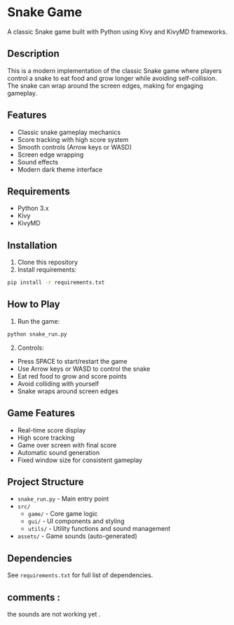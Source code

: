 # Snake Game

A classic Snake game built with Python using Kivy and KivyMD frameworks.

## Description

This is a modern implementation of the classic Snake game where players control a snake to eat food and grow longer while avoiding self-collision. The snake can wrap around the screen edges, making for engaging gameplay.

## Features

- Classic snake gameplay mechanics
- Score tracking with high score system
- Smooth controls (Arrow keys or WASD)
- Screen edge wrapping
- Sound effects
- Modern dark theme interface

## Requirements

- Python 3.x
- Kivy
- KivyMD

## Installation

1. Clone this repository
2. Install requirements:
```bash
pip install -r requirements.txt
```

## How to Play

1. Run the game:
```bash
python snake_run.py
```

2. Controls:
- Press SPACE to start/restart the game
- Use Arrow keys or WASD to control the snake
- Eat red food to grow and score points
- Avoid colliding with yourself
- Snake wraps around screen edges

## Game Features

- Real-time score display
- High score tracking
- Game over screen with final score
- Automatic sound generation
- Fixed window size for consistent gameplay

## Project Structure

- `snake_run.py` - Main entry point
- `src/`
  - `game/` - Core game logic
  - `gui/` - UI components and styling
  - `utils/` - Utility functions and sound management
- `assets/` - Game sounds (auto-generated)

## Dependencies

See `requirements.txt` for full list of dependencies.


## comments : 
  the sounds are not working yet . 
